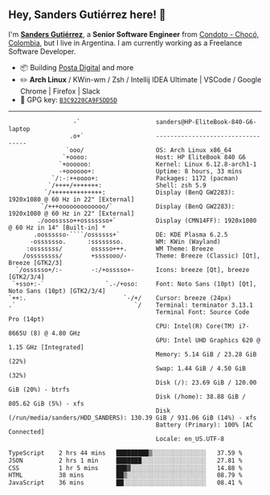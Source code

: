 ## Hey, Sanders Gutiérrez here! 👋

I'm **[Sanders Gutiérrez](https://untalsanders.github.io)**, a **Senior Software Engineer** from [Condoto - Chocó, Colombia](https://www.google.com/maps/place/Condoto,+Choco,+Colombia/@5.089546,-76.6535219,16z/data=!3m1!4b1!4m5!3m4!1s0x8e48100361370285:0x8ca43199f1c90a20!8m2!3d5.089546!4d-76.652079), but I live in Argentina. I am currently working as a Freelance Software Developer.

-   :package: Building [Posta Digital](https://postadigital.com/) and more
-   :pencil2: **Arch Linux** / KWin-wm / Zsh / Intellij IDEA Ultimate | VSCode / Google Chrome | Firefox | Slack
-   :key: GPG key: [`B3C9220CA9F5DD5D`](https://github.com/untalsanders.gpg)

---

```shell
                  -`                     sanders@HP-EliteBook-840-G6-laptop
                 .o+`                    ----------------------------------
                `ooo/                    OS: Arch Linux x86_64
               `+oooo:                   Host: HP EliteBook 840 G6
              `+oooooo:                  Kernel: Linux 6.12.8-arch1-1
              -+oooooo+:                 Uptime: 8 hours, 33 mins
            `/:-:++oooo+:                Packages: 1172 (pacman)
           `/++++/+++++++:               Shell: zsh 5.9
          `/++++++++++++++:              Display (BenQ GW2283): 1920x1080 @ 60 Hz in 22" [External]
         `/+++ooooooooooooo/`            Display (BenQ GW2283): 1920x1080 @ 60 Hz in 22" [External]
        ./ooosssso++osssssso+`           Display (CMN14FF): 1920x1080 @ 60 Hz in 14" [Built-in] *
       .oossssso-````/ossssss+`          DE: KDE Plasma 6.2.5
      -osssssso.      :ssssssso.         WM: KWin (Wayland)
     :osssssss/        osssso+++.        WM Theme: Breeze
    /ossssssss/        +ssssooo/-        Theme: Breeze (Classic) [Qt], Breeze [GTK2/3]
  `/ossssso+/:-        -:/+osssso+-      Icons: breeze [Qt], breeze [GTK2/3/4]
 `+sso+:-`                 `.-/+oso:     Font: Noto Sans (10pt) [Qt], Noto Sans (10pt) [GTK2/3/4]
`++:.                           `-/+/    Cursor: breeze (24px)
.`                                 `/    Terminal: terminator 3.13.1
                                         Terminal Font: Source Code Pro (14pt)
                                         CPU: Intel(R) Core(TM) i7-8665U (8) @ 4.80 GHz
                                         GPU: Intel UHD Graphics 620 @ 1.15 GHz [Integrated]
                                         Memory: 5.14 GiB / 23.28 GiB (22%)
                                         Swap: 1.44 GiB / 4.50 GiB (32%)
                                         Disk (/): 23.69 GiB / 120.00 GiB (20%) - btrfs
                                         Disk (/home): 38.88 GiB / 805.62 GiB (5%) - xfs
                                         Disk (/run/media/sanders/HDD_SANDERS): 130.39 GiB / 931.06 GiB (14%) - xfs
                                         Battery (Primary): 100% [AC Connected]
                                         Locale: en_US.UTF-8
```

<!--START_SECTION:waka-->

```txt
TypeScript    2 hrs 44 mins   █████████▒░░░░░░░░░░░░░░░   37.59 %
JSON          2 hrs 1 min     ███████░░░░░░░░░░░░░░░░░░   27.81 %
CSS           1 hr 5 mins     ███▓░░░░░░░░░░░░░░░░░░░░░   14.88 %
HTML          38 mins         ██▒░░░░░░░░░░░░░░░░░░░░░░   08.79 %
JavaScript    36 mins         ██░░░░░░░░░░░░░░░░░░░░░░░   08.41 %
```

<!--END_SECTION:waka-->
